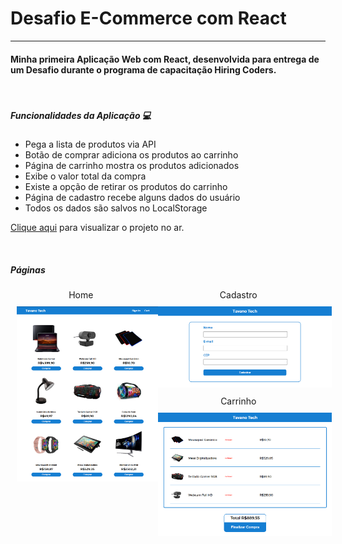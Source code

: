 # Desafio E-Commerce com React
<hr>

#### Minha primeira Aplicação Web com React, desenvolvida para entrega de um Desafio durante o programa de capacitação Hiring Coders.

<br>

##### Funcionalidades da Aplicação :computer:

* Pega a lista de produtos via API
* Botão de comprar adiciona os produtos ao carrinho
* Página de carrinho mostra os produtos adicionados
* Exibe o valor total da compra
* Existe a opção de retirar os produtos do carrinho
* Página de cadastro recebe alguns dados do usuário
* Todos os dados são salvos no LocalStorage


[Clique aqui](commercetavano.netlify.app) para visualizar o projeto no ar.

<br>


##### Páginas

<div style="display:flex">
    <div>
        <center>Home</center>
        <img src="/imagens/tela1.PNG" width="100%" style="margin:10px">
    </div>
    <div>
        <center>Cadastro</center>
        <img src="/imagens/tela3.PNG" width="100%" style="margin:10px">
        <center>Carrinho</center>
        <img src="/imagens/tela2.PNG" width="100%" style="margin:10px">
    </div>
</div>
